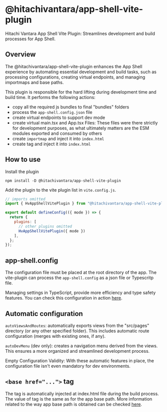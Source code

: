 # @hitachivantara/app-shell-vite-plugin

Hitachi Vantara App Shell Vite Plugin: Streamlines development and build processes for App Shell.

## Overview

The @hitachivantara/app-shell-vite-plugin enhances the App Shell experience by automating essential development and build tasks, such as processing configurations, creating virtual endpoints, and managing importmaps and base paths.

This plugin is responsible for the hard lifting during development time and build time.
It performs the following actions:

- copy all the required js bundles to final "bundles" folders
- process the `app-shell.config.json` file
- create virtual endpoints to support dev mode
- create virtual main.tsx and App.tsx Files: These files were there strictly for development purposes, as what ultimately matters are the ESM modules
exported and consumed by others
- create `importmap` and inject it into `index.html`
- create <base href="...">  tag and inject it into `index.html`

## How to use

Install the plugin

```
npm install -D @hitachivantara/app-shell-vite-plugin
```

Add the plugin to the vite plugin list in `vite.config.js`.

```javascript
// imports omitted
import { HvAppShellVitePlugin } from "@hitachivantara/app-shell-vite-plugin";

export default defineConfig(({ mode }) => {
  return {
    plugins: [
      // other plugins omitted
      HvAppShellVitePlugin({ mode })
    ],
  };
});
```

## app-shell.config

The configuration file must be placed at the root directory of the app.
The vite-plugin can process the `app-shell.config` as a json file or Typescritp file.

Managing settings in TypeScript, provide more efficiency and type safety features. 
You can check this configuration in action [here](../../samples/default-app/app-shell.config.ts).

## Automatic configuration

`autoViewsAndRoutes`: automatically exports views from the "src/pages" directory (or any other specified folder).
This includes automatic route configuration (merges with existing ones, if any).

`autoDevMenu` (dev only): creates a navigation menu derived from the views.
This ensures a more organized and streamlined development process.

Empty Configuration Validity: With these automatic features in place, the configuration file isn't even mandatory for dev environments.

## `<base href="...">`  tag

The <base href="...">  tag is automatically injected at index.html file during the build process. The value of tag is the same as for the app base path. More information related to the way app base path is obtained can be checked [here](../../../docs/app-shell-utilities.md#usehvappshellbasepath). 

